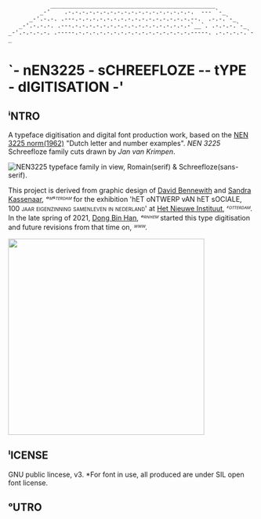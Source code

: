 <!-- language: lang-none -->

                _______________________________________________            
             _-'    .-.-.-.-.-.-.-.-.-.-.-.-.-.-.-.-.-.-.  --- `-_          
          _-'.-.-. .---.-.-.-.-.-.-.-.-.-.-.-.-.-.-.-.-.--.  .-.-.`-_      
       _-'.-.-.-. .---.-.-.-.-.-.-.-.-.-.-.-.-.-.-.-.-.-`__`. .-.-.-.`-_   
    _-'.-.-.-.-. .-----.-.-.-.-.-.-.-.-.-.-.-.-.-.-.-.-.-----. .-.-.-.-.`-_


# `- nEN3225 - sCHREEFLOZE -- tYPE - dIGITISATION -'




## ⁱNTRO
A typeface digitisation and digital font production work, based on the [NEN 3225 norm(1962)](https://www.nen.nl/en/nen-3225-1962-nl-6541) "Dutch letter and number examples". *NEN 3225* Schreefloze family cuts drawn by *Jan van Krimpen*.

![NEN3225 typeface family in view, Romain(serif) & Schreefloze(sans-serif).](https://i.imgur.com/0Jrh13q.png)<br> 


This project is derived from graphic design of [David Bennewith](https://colophon.info/) and [Sandra Kassenaar](https://www.sandrakassenaar.com/), *ᵃᴹˢᵀᴱᴿᴰᴬᴹ* for the exhibition 'hET oNTWERP vAN hET sOCIALE, <span style="font-variant:small-caps;">100 jaar eigenzinning samenleven in nederland</span>' at [Het Nieuwe Instituut](https://ontwerpvanhetsociale.hetnieuweinstituut.nl/), *ʳᴼᵀᵀᴱᴿᴰᴬᴹ*. In the late spring of 2021, [Dong Bin Han](https://openboek.info/), *ᵃᴿᴺᴴᴱᴹ* started this type digitisation and future revisions from that time on, *ᵂᵂᵂ*. 

<img src="https://ontwerpvanhetsociale.hetnieuweinstituut.nl/sites/default/files/cover-8231-61474/mobile_portrait.jpg" width="400"><br>



## ˡICENSE
GNU public lincese, v3. \*For font in use, all produced are under SIL open font license.

## ᵒUTRO









